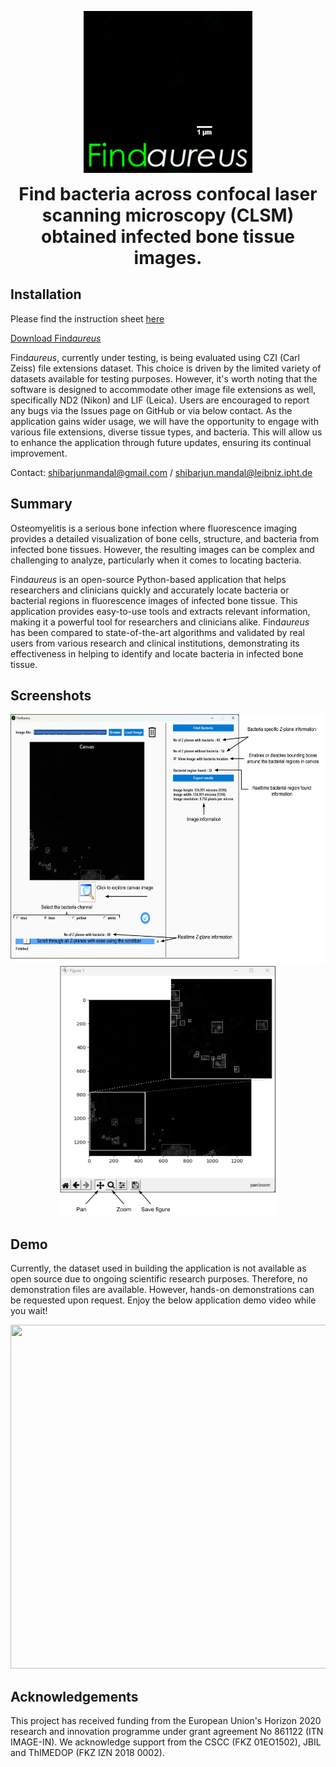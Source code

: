 <p align="center">
<img src = "https://github.com/shibarjun/FindAureus/blob/main/Images/Findaureus_icon_readme.gif" />
</p>

<h1 align="center" style="margin-top: 0px;">Find bacteria across confocal laser scanning microscopy (CLSM) obtained infected bone tissue images.</h1>

## Installation

Please find the instruction sheet [here](https://github.com/shibarjun/FindAureus/blob/main/Others/Instruction)

[Download Find*aureus*](https://drive.google.com/drive/folders/1u4iCgu4QWzZt4n1a0fjig7-KyUCl9HYZ?usp=sharing)

Find*aureus*, currently under testing, is being evaluated using CZI (Carl Zeiss) file extensions dataset. This choice is driven by the limited variety of datasets available for testing purposes. However, it's worth noting that the software is designed to accommodate other image file extensions as well, specifically ND2 (Nikon) and LIF (Leica). Users are encouraged to report any bugs via the Issues page on GitHub or via below contact. As the application gains wider usage, we will have the opportunity to engage with various file extensions, diverse tissue types, and bacteria. This will allow us to enhance the application through future updates, ensuring its continual improvement.

Contact: shibarjunmandal@gmail.com / shibarjun.mandal@leibniz.ipht.de

## Summary

Osteomyelitis is a serious bone infection where fluorescence imaging provides a detailed visualization of bone cells, structure, and bacteria from infected bone tissues. However, the resulting images can be complex and challenging to analyze, particularly when it comes to locating bacteria. 

Find*aureus* is an open-source Python-based application that helps researchers and clinicians quickly and accurately locate bacteria or bacterial regions in fluorescence images of infected bone tissue. This application provides easy-to-use tools and extracts relevant information, making it a powerful tool for researchers and clinicians alike. Find*aureus* has been compared to state-of-the-art algorithms and validated by real users from various research and clinical institutions, demonstrating its effectiveness in helping to identify and locate bacteria in infected bone tissue. 

## Screenshots

<p align="center">
<img src = "https://github.com/shibarjun/FindAureus/blob/main/Images/Screenshot_1.png" width="550" height="400" /><img src = "https://github.com/shibarjun/FindAureus/blob/main/Images/Screenshot_2.png" width="350" height="400" />   
</p>

## Demo

Currently, the dataset used in building the application is not available as open source due to ongoing scientific research purposes. Therefore, no demonstration files are available. However, hands-on demonstrations can be requested upon request. Enjoy the below application demo video while you wait!

<p align="center">
<img src = "https://github.com/shibarjun/FindAureus/blob/main/Images/Findaureus_Demo.gif" width="600" height="550" />   
</p>

## Acknowledgements

This project has received funding from the European Union's Horizon 2020 research and innovation programme under grant agreement No 861122 (ITN IMAGE-IN). We acknowledge support from the CSCC (FKZ 01EO1502), JBIL and ThIMEDOP (FKZ IZN 2018 0002).
